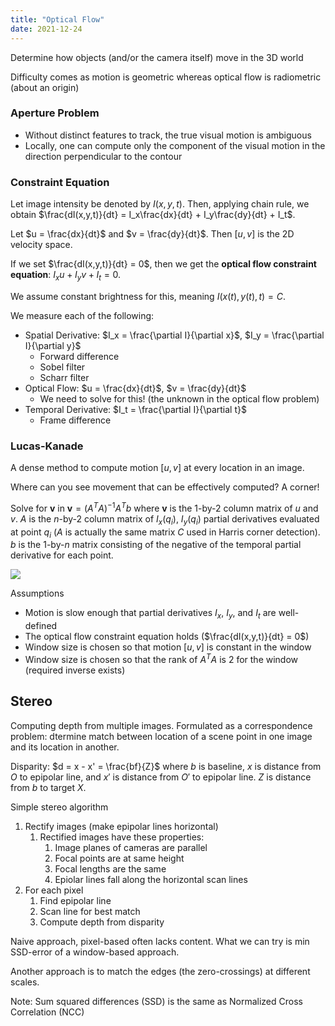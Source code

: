 ```yaml
---
title: "Optical Flow"
date: 2021-12-24
---
```


Determine how objects (and/or the camera itself) move in the 3D world

Difficulty comes as motion is geometric whereas optical flow is radiometric (about an origin)

### Aperture Problem
- Without distinct features to track, the true visual motion is ambiguous
- Locally, one can compute only the component of the visual motion in the direction perpendicular to the contour

### Constraint Equation
Let image intensity be denoted by $I(x,y,t)$. Then, applying chain rule, we obtain $\frac{dI(x,y,t)}{dt} = I_x\frac{dx}{dt} + I_y\frac{dy}{dt} + I_t$.

Let $u = \frac{dx}{dt}$ and $v = \frac{dy}{dt}$. Then $[u, v]$ is the 2D velocity space.

If we set $\frac{dI(x,y,t)}{dt} = 0$, then we get the **optical flow constraint equation**: $I_xu+I_yv + I_t=0$.

We assume constant brightness for this, meaning $I(x(t), y(t), t) = C$.

We measure each of the following:
- Spatial Derivative: $I_x = \frac{\partial I}{\partial x}$, $I_y = \frac{\partial I}{\partial y}$
	- Forward difference
	- Sobel filter
	- Scharr filter
- Optical Flow: $u = \frac{dx}{dt}$, $v = \frac{dy}{dt}$
	- We need to solve for this! (the unknown in the optical flow problem)
- Temporal Derivative: $I_t = \frac{\partial I}{\partial t}$
	- Frame difference

### Lucas-Kanade
A dense method to compute motion $[u,v]$ at every location in an image.

Where can you see movement that can be effectively computed? A corner!

Solve for $\mathbf v$ in $\mathbf v = (A^TA)^{-1}A^Tb$ where $\mathbf v$ is the 1-by-2 column matrix of $u$ and $v$. $A$ is the $n$-by-2 column matrix of $I_x(q_i)$, $I_y(q_i)$ partial derivatives evaluated at point $q_i$ ($A$ is actually the same matrix $C$ used in Harris corner detection). $b$ is the 1-by-$n$ matrix consisting of the negative of the temporal partial derivative for each point.

![](/thoughts/images/lucas-kanade.png)

Assumptions
- Motion is slow enough that partial derivatives $I_x$, $I_y$, and $I_t$ are well-defined
- The optical flow constraint equation holds ($\frac{dI(x,y,t)}{dt} = 0$)
- Window size is chosen so that motion $[u,v]$ is constant in the window
- Window size is chosen so that the rank of $A^TA$ is 2 for the window (required inverse exists)

## Stereo
Computing depth from multiple images. Formulated as a correspondence problem: dtermine match between location of a scene point in one image and its location in another.

Disparity: $d = x - x' = \frac{bf}{Z}$ where $b$ is baseline, $x$ is distance from $O$ to epipolar line, and $x'$ is distance from $O'$ to epipolar line. $Z$ is distance from $b$ to target $X$. 

Simple stereo algorithm
1. Rectify images (make epipolar lines horizontal)
	1. Rectified images have these properties:
		1. Image planes of cameras are parallel
		2. Focal points are at same height
		3. Focal lengths are the same
		4. Epiolar lines fall along the horizontal scan lines
2. For each pixel
	1. Find epipolar line
	2. Scan line for best match
	3. Compute depth from disparity

Naive approach, pixel-based often lacks content. What we can try is min SSD-error of a window-based approach.

Another approach is to match the edges (the zero-crossings) at different scales.

Note: Sum squared differences (SSD) is the same as Normalized Cross Correlation (NCC)